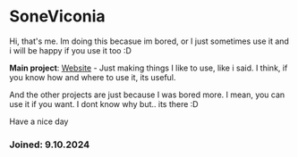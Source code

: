 # SoneViconia

Hi, that's me. Im doing this becasue im bored, or I just sometimes use it and i will be happy if you use it too :D

**Main project**: [Website](https://github.com/soneviconia/soneviconia.github.io)
                - Just making things I like to use, like i said. I think, if you know how and where to use it, its useful.

And the other projects are just because I was bored more. I mean, you can use it if you want. I dont know why but.. its there :D 

Have a nice day

### Joined: 9.10.2024
